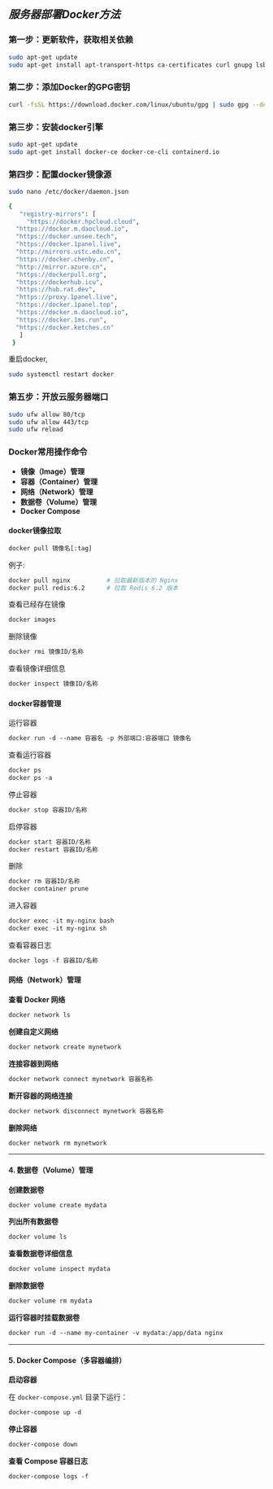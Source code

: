 ## *服务器部署Docker方法*

### 第一步：更新软件，获取相关依赖
````bash
sudo apt-get update
sudo apt-get install apt-transport-https ca-certificates curl gnupg lsb-release
````

### 第二步：添加Docker的GPG密钥

````bash
curl -fsSL https://download.docker.com/linux/ubuntu/gpg | sudo gpg --dearmor -o /usr/share/keyrings/docker-archive-keyring.gpg
````

### 第三步：安装docker引擎

````bash
sudo apt-get update
sudo apt-get install docker-ce docker-ce-cli containerd.io
````

### 第四步：配置docker镜像源

````bash
sudo nano /etc/docker/daemon.json

{
   "registry-mirrors": [
     "https://docker.hpcloud.cloud",
  "https://docker.m.daocloud.io",
  "https://docker.unsee.tech",
  "https://docker.1panel.live",
  "http://mirrors.ustc.edu.cn",
  "https://docker.chenby.cn",
  "http://mirror.azure.cn",
  "https://dockerpull.org",
  "https://dockerhub.icu",
  "https://hub.rat.dev",
  "https://proxy.1panel.live",
  "https://docker.1panel.top",
  "https://docker.m.daocloud.io",
  "https://docker.1ms.run",
  "https://docker.ketches.cn"
   ]
 }

````

重启docker,

````bash
sudo systemctl restart docker
````

### 第五步：开放云服务器端口

````bash
sudo ufw allow 80/tcp
sudo ufw allow 443/tcp
sudo ufw reload
````

### Docker常用操作命令

- **镜像（Image）管理**
- **容器（Container）管理**
- **网络（Network）管理**
- **数据卷（Volume）管理**
- **Docker Compose**

#### **docker镜像拉取**

````dockerfile
docker pull 镜像名[:tag]
````

例子:

````dockerfile
docker pull nginx          # 拉取最新版本的 Nginx
docker pull redis:6.2      # 拉取 Redis 6.2 版本
````

查看已经存在镜像

````dockerfile
docker images
````

删除镜像

````dockerfile
docker rmi 镜像ID/名称
````

查看镜像详细信息

````dockerfile
docker inspect 镜像ID/名称
````
#### **docker容器管理**
运行容器
```` dockerfile
docker run -d --name 容器名 -p 外部端口:容器端口 镜像名
````

查看运行容器

````dockerfile
docker ps
docker ps -a
````

停止容器

````dockerfile
docker stop 容器ID/名称
````

启停容器

````dockerfile
docker start 容器ID/名称
docker restart 容器ID/名称
````

删除

````dockerfile
docker rm 容器ID/名称
docker container prune

````

进入容器

````dockerfile
docker exec -it my-nginx bash
docker exec -it my-nginx sh
````

查看容器日志

````dockerfile
docker logs -f 容器ID/名称
````





#### **网络（Network）管理**

**查看 Docker 网络**

```dockerfile
docker network ls
```

 **创建自定义网络**

```dockerfile
docker network create mynetwork
```

**连接容器到网络**

```dockerfile
docker network connect mynetwork 容器名称
```

**断开容器的网络连接**

```dockerfile
docker network disconnect mynetwork 容器名称
```

**删除网络**

```dockerfile
docker network rm mynetwork
```

------

#### **4. 数据卷（Volume）管理**

**创建数据卷**

```dockerfile
docker volume create mydata
```

 **列出所有数据卷**

```dockerfile
docker volume ls
```

 **查看数据卷详细信息**

```dockerfile
docker volume inspect mydata
```

 **删除数据卷**

```dockerfile
docker volume rm mydata
```

 **运行容器时挂载数据卷**

```dockerfile
docker run -d --name my-container -v mydata:/app/data nginx
```

------

#### **5. Docker Compose（多容器编排）**

**启动容器**

在 `docker-compose.yml` 目录下运行：

```dockerfile
docker-compose up -d
```

 **停止容器**

```dockerfile
docker-compose down
```

**查看 Compose 容器日志**

```dockerfile
docker-compose logs -f
```
